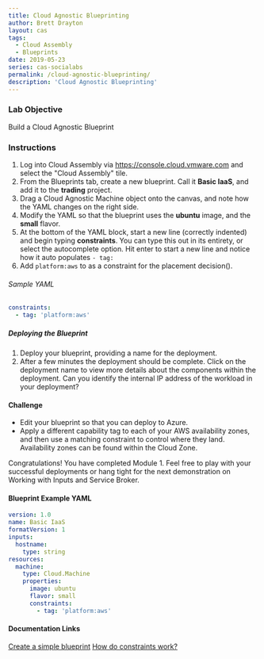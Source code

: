 ```yaml
---
title: Cloud Agnostic Blueprinting
author: Brett Drayton
layout: cas
tags:
  - Cloud Assembly
  - Blueprints
date: 2019-05-23
series: cas-socialabs
permalink: /cloud-agnostic-blueprinting/
description: 'Cloud Agnostic Blueprinting'
---
```


### Lab Objective
Build a Cloud Agnostic Blueprint

### Instructions
1.  Log into Cloud Assembly via <https://console.cloud.vmware.com> and select the "Cloud Assembly" tile.
2.  From the Blueprints tab, create a new blueprint. Call it **Basic IaaS**, and add it to the **trading** project.
3.  Drag a Cloud Agnostic Machine object onto the canvas, and note how the YAML changes on the right side.
4.  Modify the YAML so that the blueprint uses the **ubuntu** image, and the **small** flavor.
5.  At the bottom of the YAML block, start a new line (correctly indented) and begin typing **constraints**. You can type this out in its entirety, or select the autocomplete option. Hit enter to start a new line and notice how it auto populates `- tag:`
6. Add `platform:aws` to as a constraint for the placement decision().

###### Sample YAML
```yaml
constraints:
  - tag: 'platform:aws'
```

##### Deploying the Blueprint
1.  Deploy your blueprint, providing a name for the deployment.
2.  After a few minutes the deployment should be complete. Click on the deployment name to view more details about the components within the deployment.
Can you identify the internal IP address of the workload in your deployment?

#### Challenge
- Edit your blueprint so that you can deploy to Azure.
- Apply a different capability tag to each of your AWS availability zones, and then use a matching constraint to control where they land. Availability zones can be found within the Cloud Zone.

Congratulations! You have completed Module 1. Feel free to play with your successful deployments or hang tight for the next demonstration on Working with Inputs and Service Broker.

#### Blueprint Example YAML
```yaml
version: 1.0
name: Basic IaaS
formatVersion: 1
inputs:
  hostname:
    type: string
resources:
  machine:
    type: Cloud.Machine
    properties:
      image: ubuntu
      flavor: small
      constraints:
        - tag: 'platform:aws'
```

#### Documentation Links
[Create a simple blueprint](https://docs.vmware.com/en/VMware-Cloud-Assembly/services/Using-and-Managing/GUID-1EE72CCE-A871-4E63-88E5-30C12246BBBF.html)
[How do constraints work?](https://docs.vmware.com/en/VMware-Cloud-Assembly/services/Using-and-Managing/GUID-C8C335F4-9623-401C-825E-6F5B2B3C6507.html)

